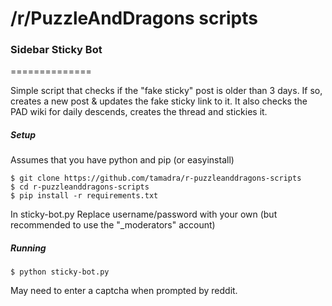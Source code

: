 /r/PuzzleAndDragons scripts
==========================

### Sidebar Sticky Bot
==============

Simple script that checks if the "fake sticky" post is older than 3 days. If so, creates a new post & updates the fake sticky link to it. 
It also checks the PAD wiki for daily descends, creates the thread and stickies it.


##### Setup

Assumes that you have python and pip (or easyinstall)

```
$ git clone https://github.com/tamadra/r-puzzleanddragons-scripts
$ cd r-puzzleanddragons-scripts
$ pip install -r requirements.txt
```

In sticky-bot.py Replace username/password with your own (but recommended to use the "_moderators" account)

##### Running

```
$ python sticky-bot.py
```

May need to enter a captcha when prompted by reddit.
